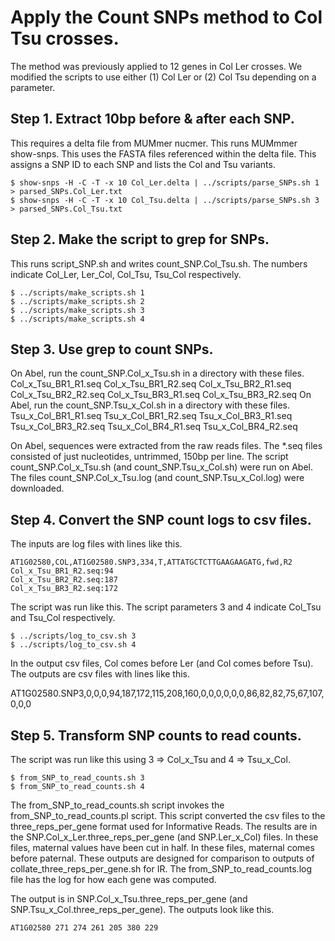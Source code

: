 # Apply the Count SNPs method to Col Tsu crosses.

The method was previously applied to 12 genes in Col Ler crosses.
We modified the scripts to use either (1) Col Ler or (2) Col Tsu depending on a parameter.

## Step 1. Extract 10bp before & after each SNP. 
This requires a delta file from MUMmer nucmer.
This runs MUMmmer show-snps. 
This uses the FASTA files referenced within the delta file.
This assigns a SNP ID to each SNP and lists the Col and Tsu variants.
```
$ show-snps -H -C -T -x 10 Col_Ler.delta | ../scripts/parse_SNPs.sh 1 > parsed_SNPs.Col_Ler.txt
$ show-snps -H -C -T -x 10 Col_Tsu.delta | ../scripts/parse_SNPs.sh 3 > parsed_SNPs.Col_Tsu.txt
```
## Step 2. Make the script to grep for SNPs.
This runs script_SNP.sh and writes count_SNP.Col_Tsu.sh.
The numbers indicate Col_Ler, Ler_Col, Col_Tsu, Tsu_Col respectively.
```
$ ../scripts/make_scripts.sh 1   
$ ../scripts/make_scripts.sh 2   
$ ../scripts/make_scripts.sh 3   
$ ../scripts/make_scripts.sh 4   
```
## Step 3. Use grep to count SNPs.
On Abel, run the count_SNP.Col_x_Tsu.sh in a directory with these files.
Col_x_Tsu_BR1_R1.seq
Col_x_Tsu_BR1_R2.seq
Col_x_Tsu_BR2_R1.seq
Col_x_Tsu_BR2_R2.seq
Col_x_Tsu_BR3_R1.seq
Col_x_Tsu_BR3_R2.seq
On Abel, run the count_SNP.Tsu_x_Col.sh in a directory with these files.
Tsu_x_Col_BR1_R1.seq
Tsu_x_Col_BR1_R2.seq
Tsu_x_Col_BR3_R1.seq
Tsu_x_Col_BR3_R2.seq
Tsu_x_Col_BR4_R1.seq
Tsu_x_Col_BR4_R2.seq

On Abel, sequences were extracted from the raw reads files.
The *.seq files consisted of just nucleotides, untrimmed, 150bp per line.
The script count_SNP.Col_x_Tsu.sh (and count_SNP.Tsu_x_Col.sh) were run on Abel.
The files count_SNP.Col_x_Tsu.log (and count_SNP.Tsu_x_Col.log) were downloaded.

## Step 4. Convert the SNP count logs to csv files.
The inputs are log files with lines like this.
```
AT1G02580,COL,AT1G02580.SNP3,334,T,ATTATGCTCTTGAAGAAGATG,fwd,R2
Col_x_Tsu_BR1_R2.seq:94
Col_x_Tsu_BR2_R2.seq:187
Col_x_Tsu_BR3_R2.seq:172
```
The script was run like this.
The script parameters 3 and 4 indicate Col_Tsu and Tsu_Col respectively.
```
$ ../scripts/log_to_csv.sh 3
$ ../scripts/log_to_csv.sh 4
```
In the output csv files, Col comes before Ler (and Col comes before Tsu).
The outputs are csv files with lines like this.

AT1G02580.SNP3,0,0,0,94,187,172,115,208,160,0,0,0,0,0,0,86,82,82,75,67,107,0,0,0

## Step 5. Transform SNP counts to read counts.
The script was run like this using 3 => Col_x_Tsu and 4 => Tsu_x_Col.
```
$ from_SNP_to_read_counts.sh 3
$ from_SNP_to_read_counts.sh 4
```
The from_SNP_to_read_counts.sh script invokes the from_SNP_to_read_counts.pl script. 
This script converted the csv files to the three_reps_per_gene format used for Informative Reads. 
The results are in the SNP.Col_x_Ler.three_reps_per_gene (and SNP.Ler_x_Col) files. 
In these files, maternal values have been cut in half. 
In these files, maternal comes before paternal. 
These outputs are designed for comparison to outputs of collate_three_reps_per_gene.sh for IR. 
The from_SNP_to_read_counts.log file has the log for how each gene was computed.

The output is in SNP.Col_x_Tsu.three_reps_per_gene (and SNP.Tsu_x_Col.three_reps_per_gene).
The outputs look like this.
```
AT1G02580 271 274 261 205 380 229
```